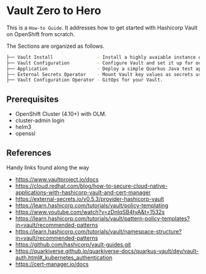 # Vault Zero to Hero 

This is a `How-to Guide`. It addresses how to get started with Hashicorp Vault on OpenShift from scratch.

The Sections are organized as follows.

```bash
├── Vault Install                - Install a highly avaiable instance of Hasicorp Vault into OpenShift.
├── Vault Configuration          - Configure Vault and set it up for our self-service usage.
├── Application                  - Deploy a simple Quarkus Java test application that talks to Vault.
├── External Secrets Operator    - Mount Vault key values as secrets using this operator.
├── Vault Configuration Operator - GitOps for your Vault.
```

## Prerequisites

- OpenShift Cluster (4.10+) with OLM.
- cluster-admin login
- helm3
- openssl

## References

Handy links found along the way

- https://www.vaultproject.io/docs
- https://cloud.redhat.com/blog/how-to-secure-cloud-native-applications-with-hashicorp-vault-and-cert-manager
- https://external-secrets.io/v0.5.3/provider-hashicorp-vault
- https://learn.hashicorp.com/tutorials/vault/policy-templating
- https://www.youtube.com/watch?v=zDnIqSB4tyA&t=1532s
- https://learn.hashicorp.com/tutorials/vault/pattern-policy-templates?in=vault/recommended-patterns
- https://learn.hashicorp.com/tutorials/vault/namespace-structure?in=vault/recommended-patterns
- https://github.com/hashicorp/vault-guides.git
- https://quarkiverse.github.io/quarkiverse-docs/quarkus-vault/dev/vault-auth.html#_kubernetes_authentication
- https://cert-manager.io/docs
